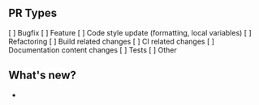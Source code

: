## PR Types

[ ] Bugfix
[ ] Feature
[ ] Code style update (formatting, local variables)
[ ] Refactoring
[ ] Build related changes
[ ] CI related changes
[ ] Documentation content changes
[ ] Tests
[ ] Other

## What's new?

-
